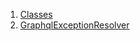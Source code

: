 

1. [Classes](file-___home_harshil_Desktop_open-source_palisadoes_talawa_lib_exceptions_graphql_exception_resolver/#classes)
2. [GraphqlExceptionResolver](file-___home_harshil_Desktop_open-source_palisadoes_talawa_lib_exceptions_graphql_exception_resolver/GraphqlExceptionResolver-class.html)
